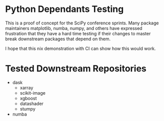 # Python Dependants Testing

This is a proof of concept for the SciPy conference sprints. Many
package maintainers matplotlib, numba, numpy, and others have
expressed frustration that they have a hard time testing if their
changes to master break downstream packages that depend on them.

I hope that this nix demonstration with CI can show how this would work.


# Tested Downstream Repositories

 - dask
   - xarray
   - scikit-image
   - xgboost
   - datashader
   - stumpy
 - numba
